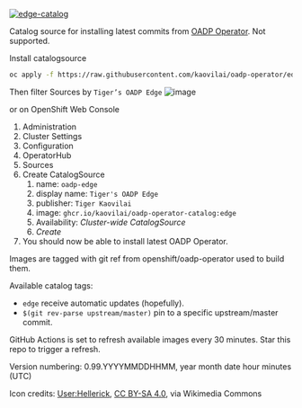 [![edge-catalog](https://github.com/kaovilai/oadp-operator/actions/workflows/edge-catalog.yml/badge.svg)](https://github.com/kaovilai/oadp-operator/actions/workflows/edge-catalog.yml)

Catalog source for installing latest commits from [OADP Operator](https://github.com/openshift/oadp-operator). Not supported.

Install catalogsource
```sh
oc apply -f https://raw.githubusercontent.com/kaovilai/oadp-operator/edge/catalogsource.yaml
```

Then filter Sources by `Tiger’s OADP Edge`
![image](https://user-images.githubusercontent.com/11228024/183729203-031b49fb-c056-4601-bd2f-2dba0d9aa248.png)

or on OpenShift Web Console
1. Administration
2. Cluster Settings
3. Configuration
4. OperatorHub
5. Sources
6. Create CatalogSource
   1. name: `oadp-edge`
   2. display name: `Tiger's OADP Edge`
   3. publisher: `Tiger Kaovilai`
   4. image: `ghcr.io/kaovilai/oadp-operator-catalog:edge`
   5. Availability: *Cluster-wide CatalogSource*
   6. *Create*
7. You should now be able to install latest OADP Operator.

Images are tagged with git ref from openshift/oadp-operator used to build them.

Available catalog tags:
- `edge` receive automatic updates (hopefully).
- `$(git rev-parse upstream/master)` pin to a specific upstream/master commit.

GitHub Actions is set to refresh available images every 30 minutes.
Star this repo to trigger a refresh.

Version numbering:
0.99.YYYYMMDDHHMM, year month date hour minutes (UTC)

Icon credits:
<a href="https://commons.wikimedia.org/wiki/File:Tiger_passant_guardant.svg">User:Hellerick</a>, <a href="https://creativecommons.org/licenses/by-sa/4.0">CC BY-SA 4.0</a>, via Wikimedia Commons
